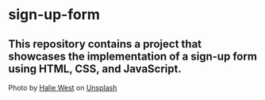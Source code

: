 # sign-up-form

This repository contains a project that showcases the implementation of a sign-up form using HTML, CSS, and JavaScript.  
---
Photo by <a href="https://unsplash.com/@haliewestphoto?utm_source=unsplash&utm_medium=referral&utm_content=creditCopyText">Halie West</a> on <a href="https://unsplash.com/photos/25xggax4bSA?utm_source=unsplash&utm_medium=referral&utm_content=creditCopyText">Unsplash</a>
  